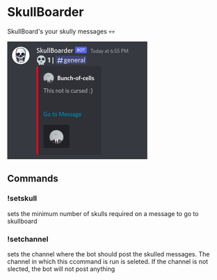 # SkullBoarder
SkullBoard's your skully messages 💀💀

<img src="ss.png"></img>

## Commands
### !setskull <number>
  sets the minimum number of skulls required on a message to go to skullboard

### !setchannel
  sets the channel where the bot should post the skulled messages. The channel in which this ccommand is run is seleted. If the channel is not slected, the bot will not post anything
